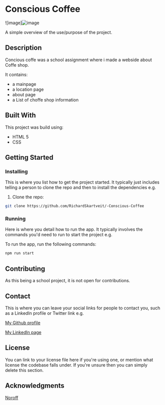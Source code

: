# Conscious Coffee

![image]![image](https://github.com/RichardSkartveit/-Conscious-Coffee/assets/114581981/b8e41f4a-1820-49fe-93f7-4ab134a067b8)

A simple overview of the use/purpose of the project.

## Description

Concious coffe was a school assignment where i made a webside about Coffe shop.

It contains:

- a mainpage
- a location page
- about page
- a List of choffe shop information

## Built With

This project was build using:

- HTML 5
- CSS


## Getting Started

### Installing

This is where you list how to get the project started. It typically just includes telling a person to clone the repo and then to install the dependencies e.g.

1. Clone the repo:

```bash
git clone https://github.com/RichardSkartveit/-Conscious-Coffee
```

### Running

Here is where you detail how to run the app. It typically involves the commands you'd need to run to start the project e.g.

To run the app, run the following commands:

```bash
npm run start
```

## Contributing

As this being a school project, it is not open for contributions.

## Contact

This is where you can leave your social links for people to contact you, such as a LinkedIn profile or Twitter link e.g.

[My Github profile](https://github.com/RichardSkartveit)

[My LinkedIn page](https://www.linkedin.com/in/richard-skartveit-86913b1ba/)

## License

You can link to your license file here if you're using one, or mention what license the codebase falls under. If you're unsure then you can simply delete this section.

## Acknowledgments

[Noroff](www.noroff.no)
